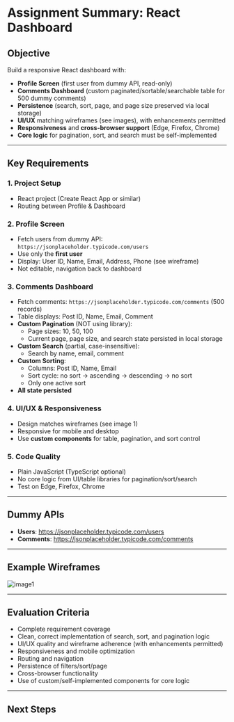 # Assignment Summary: React Dashboard

## Objective

Build a responsive React dashboard with:
- **Profile Screen** (first user from dummy API, read-only)
- **Comments Dashboard** (custom paginated/sortable/searchable table for 500 dummy comments)
- **Persistence** (search, sort, page, and page size preserved via local storage)
- **UI/UX** matching wireframes (see images), with enhancements permitted
- **Responsiveness** and **cross-browser support** (Edge, Firefox, Chrome)
- **Core logic** for pagination, sort, and search must be self-implemented

---

## Key Requirements

### 1. Project Setup
- React project (Create React App or similar)
- Routing between Profile & Dashboard

### 2. Profile Screen
- Fetch users from dummy API: `https://jsonplaceholder.typicode.com/users`
- Use only the **first user**
- Display: User ID, Name, Email, Address, Phone (see wireframe)
- Not editable, navigation back to dashboard

### 3. Comments Dashboard
- Fetch comments: `https://jsonplaceholder.typicode.com/comments` (500 records)
- Table displays: Post ID, Name, Email, Comment
- **Custom Pagination** (NOT using library):
  - Page sizes: 10, 50, 100
  - Current page, page size, and search state persisted in local storage
- **Custom Search** (partial, case-insensitive):
  - Search by name, email, comment
- **Custom Sorting**:
  - Columns: Post ID, Name, Email
  - Sort cycle: no sort → ascending → descending → no sort
  - Only one active sort
- **All state persisted**

### 4. UI/UX & Responsiveness
- Design matches wireframes (see image 1)
- Responsive for mobile and desktop
- Use **custom components** for table, pagination, and sort control

### 5. Code Quality
- Plain JavaScript (TypeScript optional)
- No core logic from UI/table libraries for pagination/sort/search
- Test on Edge, Firefox, Chrome

---

## Dummy APIs

- **Users**: https://jsonplaceholder.typicode.com/users
- **Comments**: https://jsonplaceholder.typicode.com/comments

---

## Example Wireframes

![image1](image1)

---

## Evaluation Criteria

- Complete requirement coverage
- Clean, correct implementation of search, sort, and pagination logic
- UI/UX quality and wireframe adherence (with enhancements permitted)
- Responsiveness and mobile optimization
- Routing and navigation
- Persistence of filters/sort/page
- Cross-browser functionality
- Use of custom/self-implemented components for core logic

---

## Next Steps
